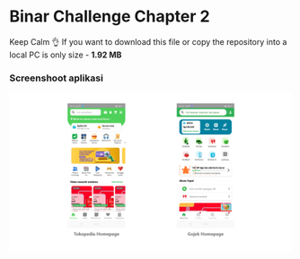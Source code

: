 # Binar Challenge Chapter 2
Keep Calm 👌 If you want to download this file or copy the repository into a local PC is only size - <b>1.92 MB</b>
### Screenshoot aplikasi
![Homepage](https://raw.githubusercontent.com/anantyan/Binar-Android-Chapter-2/Challenge/Screenshoot/pages.png)
